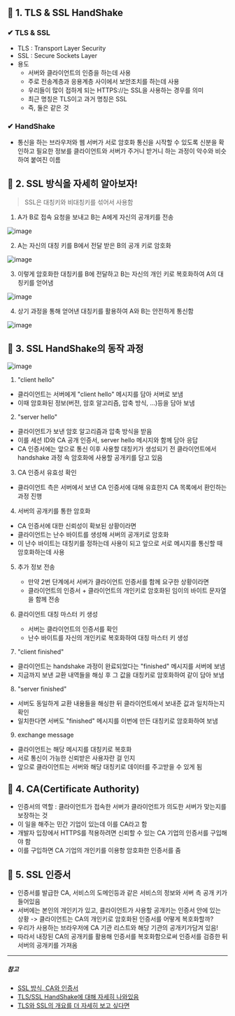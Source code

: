 ## 📌 1. TLS & SSL HandShake

### ✔ TLS & SSL
- TLS : Transport Layer Security
- SSL : Secure Sockets Layer
- 용도
  -  서버와 클라이언트의 인증을 하는데 사용
  -  주로 전송계층과 응용계층 사이에서 보안조치를 하는데 사용
  -  우리들이 많이 접하게 되는 HTTPS://는 SSL을 사용하는 경우를 의미
  -  최근 명칭은 TLS이고 과거 명칭은 SSL
  -  즉, 둘은 같은 것

### ✔ HandShake
- 통신을 하는 브라우저와 웹 서버가 서로 암호화 통신을 시작할 수 있도록 신분을 확인하고 필요한 정보를 클라이언트와 서버가 주거니 받거니 하는 과정이 악수와 비슷하여 붙여진 이름


## 🤝 2. SSL 방식을 자세히 알아보자!

> SSL은 대칭키와 비대칭키를 섞어서 사용함

1. A가 B로 접속 요청을 보내고 B는 A에게 자신의 공개키를 전송

![image](https://user-images.githubusercontent.com/101535851/221473040-de8e5238-58ea-458e-aa7a-08b47bbf1237.png)


2. A는 자신의 대칭 키를 B에서 전달 받은 B의 공개 키로 암호화

![image](https://user-images.githubusercontent.com/101535851/221473086-e85c7cae-f95c-4858-9ee6-19a5b0a74ab1.png)

3. 이렇게 암호화한 대칭키를 B에 전달하고 B는 자신의 개인 키로 복호화하여 A의 대칭키를 얻어냄

![image](https://user-images.githubusercontent.com/101535851/221473403-a19e8266-e1d6-4f2d-9c84-f0df74c0cc8b.png)

4. 상기 과정을 통해 얻어낸 대칭키를 활용하여 A와 B는 안전하게 통신함

![image](https://user-images.githubusercontent.com/101535851/221473467-d10acbe0-c6bd-408a-8f86-bcb9c5fcc519.png)


## 🤝 3. SSL HandShake의 동작 과정

![image](https://user-images.githubusercontent.com/101535851/221474141-7a21913a-67fc-4e3d-9665-a643a9d5d4be.png)

1. "client hello"

  - 클라이언트는 서버에게 "client hello" 메시지를 담아 서버로 보냄
  - 이때 암호화된 정보(버전, 암호 알고리즘, 압축 방식, ...)등을 담아 보냄

2. "server hello"

  - 클라이언트가 보낸 암호 알고리즘과 압축 방식을 받음
  - 이를 세션 ID와 CA 공개 인증서, server hello 메시지와 함께 담아 응답
  - CA 인증서에는 앞으로 통신 이후 사용할 대칭키가 생성되기 전 클라이언트에서 handshake 과정 속 암호화에 사용할 공개키를 담고 있음

3. CA 인증서 유효성 확인

  - 클라이언트 측은 서버에서 보낸 CA 인증서에 대해 유효한지 CA 목록에서 환인하는 과정 진행

4. 서버의 공개키를 통한 암호화

  - CA 인증서에 대한  신뢰성이 확보된 상황이라면
  - 클라이언트는 난수 바이트를 생성해 서버의 공개키로 암호화
  - 이 난수 바이트는 대칭키를 정하는데 사용이 되고 앞으로 서로 메시지를 통신할 때 암호화하는데 사용

5. 추가 정보 전송

   - 만약 2번 단계에서 서버가 클라이언트 인증서를 함께 요구한 상황이라면
   - 클라이언트의 인증서 + 클라이언트의 개인키로 암호화된 임이의 바이트 문자열을 함께 전송


6. 클라이언트 대칭 마스터 키 생성

   - 서버는 클라이언트의 인증서를 확인
   - 난수 바이트를 자신의 개인키로 복호화하여 대칭 마스터 키 생성

7. "client finished"

  -  클라이언트는 handshake 과정이 완료되었다는 "finished" 메시지를 서버에 보냄
  -  지금까지 보낸 교환 내역들을 해싱 후 그 값을 대칭키로 암호화하여 같이 담아 보냄

8.  "server finished"

  - 서버도 동일하게 교환 내용들을 해싱한 뒤 클라이언트에서 보내준 값과 일치하는지 확인
  - 일치한다면 서버도 "finished" 메시지를 이번에 만든 대칭키로 암호화하여 보냄

9. exchange message

  - 클라이언트는 해당 메시지를 대칭키로 복호화
  - 서로 통신이 가능한 신뢰받은 사용자란 걸 인지
  - 앞으로 클라이언트는 서버와 해당 대칭키로 데이터를 주고받을 수 있게 됨

## 📃 4. CA(Certificate Authority)

- 인증서의 역할 : 클라이언트가 접속한 서버가 클라이언트가 의도한 서버가 맞는지를 보장하는 것
- 이 일을 해주는 민간  기업이 있는데 이를 CA라고 함
- 개발자 입장에서 HTTPS를 적용하려면 신뢰할 수 있는 CA 기업의 인증서를 구입해야 함
- 이를 구입하면 CA 기업의 개인키를 이용항 암호화한 인증서를 줌


## 📃 5. SSL 인증서

- 인증서를 발급한 CA, 서비스의 도메인등과 같은 서비스의 정보와 서버 측 공개 키가 들어있음
- 서버에는 본인의 개인키가 있고, 클라이언트가 사용할 공개키는 인증서 안에 있는 상황 -> 클라이언트는 CA의 개인키로 암호화된 인증서를 어떻게 복호화할까?
- 우리가 사용하는 브라우저에 CA 기관 리스트와 해당 기관의 공개키가담겨 있음!
- 따라서 내장된 CA의 공개키를 활용해 인증서를 복호화함으로써 인증서를 검증한 뒤 서버의 공개키를 가져옴

---

##### 참고

- [SSL 방식, CA와 인증서](https://gyoogle.dev/blog/computer-science/network/TLS%20HandShake.html)
- [TLS/SSL HandShake에 대해 자세히 나와있음](https://steady-coding.tistory.com/512)
- [TLS와 SSL의 개요를 더 자세히 보고 싶다면](https://hanjungv.github.io/2017-11-07-1_CS_SSL/)


